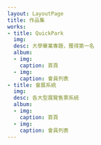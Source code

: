 ```yaml
---
layout: LayoutPage
title: 作品集
works:
- title: QuickPark
  img:
  desc: 大學畢業專題，獲得第一名
  album:
  - img:
    caption: 首頁
  - img:
    caption: 會員列表
- title: 會展系統
  img:
  desc: 各大型展覽售票系統
  album:
  - img:
    caption: 首頁
  - img:
    caption: 會員列表
---
```


<div class="card-columns">
  <WorkCard v-for="work in $page.frontmatter.works" :key="work.title" :work="work"/>
</div>